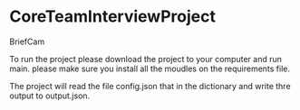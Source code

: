 # CoreTeamInterviewProject
BriefCam

To run the project please download the project to your computer and run main.
please make sure you install all the moudles on the requirements file.

The project will read the file config.json that in the dictionary and write thre output to output.json.
